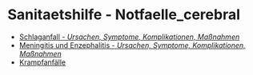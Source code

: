 # Sanitaetshilfe - Notfaelle_cerebral

+ [Schlaganfall - *Ursachen, Symptome, Komplikationen, Maßnahmen*](schlaganfall.md)
+ [Meningitis und Enzephalitis - *Ursachen, Symptome, Komplikationen, Maßnahmen*](meningitis-und-enzephalitis.md)
+ [Krampfanfälle](krampfanfalle.md)
